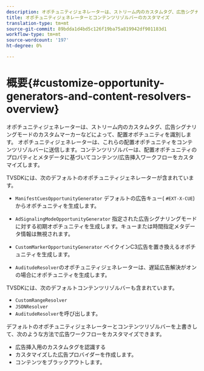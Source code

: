 ```yaml
---
description: オポチュニティジェネレーターは、ストリーム内のカスタムタグ、広告シグナリングモードのカスタムマーカーなどによって、配置オポチュニティを識別します。 オポチュニティジェネレーターは、これらの配置オポチュニティをコンテンツリゾルバーに送信します。コンテンツリゾルバーは、配置オポチュニティのプロパティとメタデータに基づいてコンテンツ/広告挿入ワークフローをカスタマイズします。
title: オポチュニティジェネレーターとコンテンツリゾルバーのカスタマイズ
translation-type: tm+mt
source-git-commit: 89bdda1d4bd5c126f19ba75a819942df901183d1
workflow-type: tm+mt
source-wordcount: '197'
ht-degree: 0%

---
```



# 概要{#customize-opportunity-generators-and-content-resolvers-overview}

オポチュニティジェネレーターは、ストリーム内のカスタムタグ、広告シグナリングモードのカスタムマーカーなどによって、配置オポチュニティを識別します。 オポチュニティジェネレーターは、これらの配置オポチュニティをコンテンツリゾルバーに送信します。コンテンツリゾルバーは、配置オポチュニティのプロパティとメタデータに基づいてコンテンツ/広告挿入ワークフローをカスタマイズします。

TVSDKには、次のデフォルトのオポチュニティジェネレーターが含まれています。

* `ManifestCuesOpportunityGenerator` デフォルトの広告キュー(  `#EXT-X-CUE`)からオポチュニティを生成します。

* `AdSignalingModeOpportunityGenerator` 指定された広告シグナリングモードに対する初期オポチュニティを生成します。キューまたは時間指定メタデータ情報は無視されます。
* `CustomMarkerOpportunityGenerator` ベイクインC3広告を置き換えるオポチュニティを生成します。
* `AuditudeResolver`のオポチュニティジェネレーターは、遅延広告解決がオンの場合にオポチュニティを生成します。

TVSDKには、次のデフォルトコンテンツリゾルバーも含まれています。

* `CustomRangeResolver`
* `JSONResolver`
* `AuditudeResolver`を呼び出します。

デフォルトのオポチュニティジェネレーターとコンテンツリゾルバーを上書きして、次のような方法で広告ワークフローをカスタマイズできます。

* 広告挿入用のカスタムタグを認識する
* カスタマイズした広告プロバイダーを作成します。
* コンテンツをブラックアウトします。